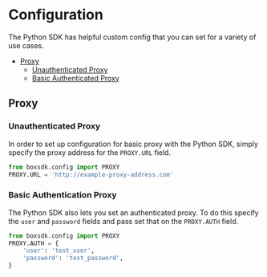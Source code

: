 Configuration
=============

The Python SDK has helpful custom config that you can set for a variety of use cases.

<!-- START doctoc generated TOC please keep comment here to allow auto update -->
<!-- DON'T EDIT THIS SECTION, INSTEAD RE-RUN doctoc TO UPDATE -->


- [Proxy](#proxy)
  - [Unauthenticated Proxy](#unauthenticated-proxy)
  - [Basic Authenticated Proxy](#basic-authenticated-proxy)

<!-- END doctoc generated TOC please keep comment here to allow auto update -->

Proxy
-----

### Unauthenticated Proxy

In order to set up configuration for basic proxy with the Python SDK, simply specify the proxy address for the `PROXY.URL` field.

```python
from boxsdk.config import PROXY
PROXY.URL = 'http://example-proxy-address.com'
```

### Basic Authentication Proxy

The Python SDK also lets you set an authenticated proxy. To do this specify the `user` and `password` fields and pass set that on the `PROXY.AUTH` field.

```python
from boxsdk.config import PROXY
PROXY.AUTH = {
    'user': 'test_user',
    'password': 'test_password',
}
```

